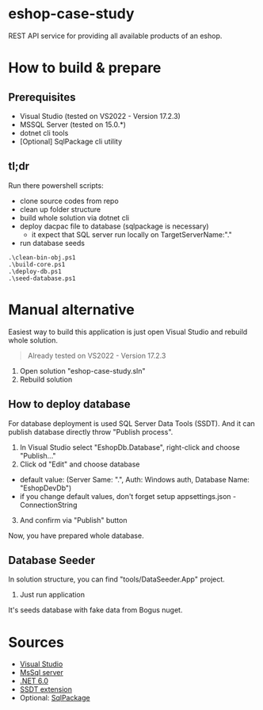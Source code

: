 # eshop-case-study
REST API service for providing all available products of an eshop.

# How to build & prepare

## Prerequisites
 - Visual Studio (tested on VS2022 - Version 17.2.3)
 - MSSQL Server (tested on 15.0.*)
 - dotnet cli tools
 - [Optional] SqlPackage cli utility

## tl;dr
Run there powershell scripts:
 - clone source codes from repo
 - clean up folder structure
 - build whole solution via dotnet cli
 - deploy dacpac file to database (sqlpackage is necessary)
   - it expect that SQL server run locally on TargetServerName:"."
 - run database seeds

~~~
.\clean-bin-obj.ps1
.\build-core.ps1
.\deploy-db.ps1
.\seed-database.ps1
~~~

# Manual alternative
Easiest way to build this application is just open Visual Studio and rebuild whole solution.

> Already tested on VS2022 - Version 17.2.3

1) Open solution "eshop-case-study.sln" 
2) Rebuild solution

## How to deploy database
For database deployment is used SQL Server Data Tools (SSDT). And it can publish database directly throw "Publish process".

1) In Visual Studio select "EshopDb.Database", right-click and choose "Publish..."
2) Click od "Edit" and choose database 
 - default value: (Server Same: ".", Auth: Windows auth, Database Name: "EshopDevDb")
 - if you change default values, don't forget setup appsettings.json - ConnectionString
3) And confirm via "Publish" button

Now, you have prepared whole database.

## Database Seeder
In solution structure, you can find "tools/DataSeeder.App" project. 

1) Just run application

It's seeds database with fake data from Bogus nuget.

# Sources
 - [Visual Studio](https://visualstudio.microsoft.com/cs/vs/)
 - [MsSql server](https://www.microsoft.com/en-us/sql-server/sql-server-downloads)
 - [.NET 6.0](https://dotnet.microsoft.com/en-us/download)
 - [SSDT extension](https://docs.microsoft.com/en-us/sql/ssdt/download-sql-server-data-tools-ssdt?view=sql-server-ver16)
 - Optional: [SqlPackage](https://docs.microsoft.com/en-us/sql/tools/sqlpackage/sqlpackage-download?view=sql-server-ver16)